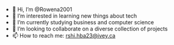 - 👋 Hi, I’m @Rowena2001
- 👀 I’m interested in learning new things about tech
- 🌱 I’m currently studying business and computer science
- 💞️ I’m looking to collaborate on a diverse collection of projects
- 📫 How to reach me: rshi.hba23@ivey.ca

<!---
Rowena2001/Rowena2001 is a ✨ special ✨ repository because its `README.md` (this file) appears on your GitHub profile.
You can click the Preview link to take a look at your changes.
--->
